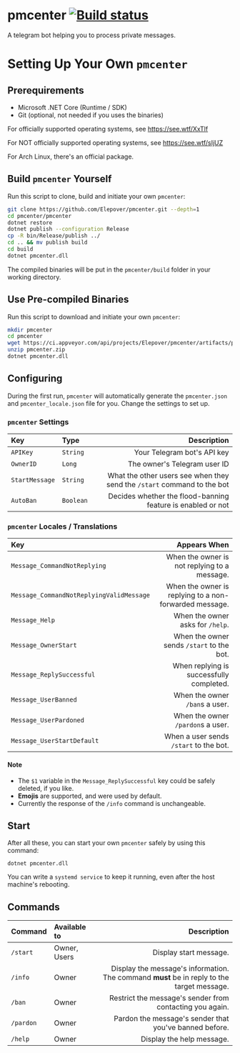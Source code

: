 # pmcenter [![Build status](https://ci.appveyor.com/api/projects/status/gmbdiackw0563980?svg=true)](https://ci.appveyor.com/project/Elepover/pmcenter)

A telegram bot helping you to process private messages.

# Setting Up Your Own `pmcenter`

## Prerequirements

- Microsoft .NET Core (Runtime / SDK)
- Git (optional, not needed if you uses the binaries)

For officially supported operating systems, see https://see.wtf/XxTlf

For NOT officially supported operating systems, see https://see.wtf/sIjUZ

For Arch Linux, there's an official package.

## Build `pmcenter` Yourself

Run this script to clone, build and initiate your own `pmcenter`:

```bash
git clone https://github.com/Elepover/pmcenter.git --depth=1
cd pmcenter/pmcenter
dotnet restore
dotnet publish --configuration Release
cp -R bin/Release/publish ../
cd .. && mv publish build
cd build
dotnet pmcenter.dll
```

The compiled binaries will be put in the `pmcenter/build` folder in your working directory.

## Use Pre-compiled Binaries

Run this script to download and initiate your own `pmcenter`:

```bash
mkdir pmcenter
cd pmcenter
wget https://ci.appveyor.com/api/projects/Elepover/pmcenter/artifacts/pmcenter.zip
unzip pmcenter.zip
dotnet pmcenter.dll
```

## Configuring

During the first run, `pmcenter` will automatically generate the `pmcenter.json` and `pmcenter_locale.json` file for you. Change the settings to set up.

### `pmcenter` Settings

| Key | Type | Description |
| :---- | :----- | ----:|
| `APIKey` | `String` | Your Telegram bot's API key |
| `OwnerID` | `Long` | The owner's Telegram user ID |
| `StartMessage` | `String` | What the other users see when they send the `/start` command to the bot |
| `AutoBan` | `Boolean` | Decides whether the flood-banning feature is enabled or not |

### `pmcenter` Locales / Translations

| Key | Appears When |
| :---- | ----: |
| `Message_CommandNotReplying` | When the owner is not replying to a message. |
| `Message_CommandNotReplyingValidMessage` | When the owner is replying to a non-forwarded message. |
| `Message_Help` | When the owner asks for `/help`. |
| `Message_OwnerStart` | When the owner sends `/start` to the bot. |
| `Message_ReplySuccessful` | When replying is successfully completed. |
| `Message_UserBanned` | When the owner `/ban`s a user. |
| `Message_UserPardoned` | When the owner `/pardon`s a user. |
| `Message_UserStartDefault` | When a user sends `/start` to the bot. |

#### Note

- The `$1` variable in the `Message_ReplySuccessful` key could be safely deleted, if you like.
- **Emojis** are supported, and were used by default.
- Currently the response of the `/info` command is unchangeable.

## Start

After all these, you can start your own `pmcenter` safely by using this command:

`dotnet pmcenter.dll`

You can write a `systemd service` to keep it running, even after the host machine's rebooting.

## Commands

| Command | Available to | Description |
| :---- | :---- | ----: |
| `/start` | Owner, Users | Display start message. |
| `/info` | Owner | Display the message's information. The command **must** be in reply to the target message. |
| `/ban` | Owner | Restrict the message's sender from contacting you again. |
| `/pardon` | Owner | Pardon the message's sender that you've banned before. |
| `/help` | Owner | Display the help message. |